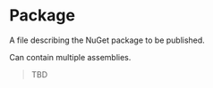 # Package

A file describing the NuGet package to be published.

Can contain multiple assemblies.

> TBD